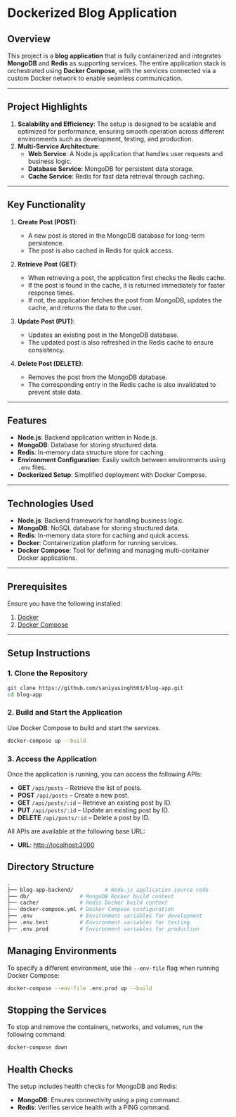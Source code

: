 # Dockerized Blog Application

## Overview
This project is a **blog application** that is fully containerized and integrates **MongoDB** and **Redis** as supporting services. The entire application stack is orchestrated using **Docker Compose**, with the services connected via a custom Docker network to enable seamless communication.

---

## Project Highlights
1. **Scalability and Efficiency**: The setup is designed to be scalable and optimized for performance, ensuring smooth operation across different environments such as development, testing, and production.
2. **Multi-Service Architecture**:
   - **Web Service**: A Node.js application that handles user requests and business logic.
   - **Database Service**: MongoDB for persistent data storage.
   - **Cache Service**: Redis for fast data retrieval through caching.

---

## Key Functionality
1. **Create Post (POST)**:
   - A new post is stored in the MongoDB database for long-term persistence.
   - The post is also cached in Redis for quick access.

2. **Retrieve Post (GET)**:
   - When retrieving a post, the application first checks the Redis cache.
   - If the post is found in the cache, it is returned immediately for faster response times.
   - If not, the application fetches the post from MongoDB, updates the cache, and returns the data to the user.

3. **Update Post (PUT)**:
   - Updates an existing post in the MongoDB database.
   - The updated post is also refreshed in the Redis cache to ensure consistency.

4. **Delete Post (DELETE)**:
   - Removes the post from the MongoDB database.
   - The corresponding entry in the Redis cache is also invalidated to prevent stale data.

---

## Features
- **Node.js**: Backend application written in Node.js.
- **MongoDB**: Database for storing structured data.
- **Redis**: In-memory data structure store for caching.
- **Environment Configuration**: Easily switch between environments using `.env` files.
- **Dockerized Setup**: Simplified deployment with Docker Compose.

---

## Technologies Used
- **Node.js**: Backend framework for handling business logic.
- **MongoDB**: NoSQL database for storing structured data.
- **Redis**: In-memory data store for caching and quick access.
- **Docker**: Containerization platform for running services.
- **Docker Compose**: Tool for defining and managing multi-container Docker applications.

---


## Prerequisites
Ensure you have the following installed:

1. [Docker](https://www.docker.com/)
2. [Docker Compose](https://docs.docker.com/compose/)

---

## Setup Instructions

### 1. Clone the Repository
```bash
git clone https://github.com/saniyasingh503/blog-app.git
cd blog-app
```

### 2. Build and Start the Application
Use Docker Compose to build and start the services.

```bash
docker-compose up --build
```

### 3. Access the Application

Once the application is running, you can access the following APIs:

- **GET** `/api/posts` – Retrieve the list of posts.
- **POST** `/api/posts` – Create a new post.
- **GET** `/api/posts/:id` – Retrieve an existing post by ID.
- **PUT** `/api/posts/:id` – Update an existing post by ID.
- **DELETE** `/api/posts/:id` – Delete a post by ID.

All APIs are available at the following base URL:

- **URL**: [http://localhost:3000](http://localhost:3000)


## Directory Structure

```bash
.
├── blog-app-backend/          # Node.js application source code
├── db/                # MongoDB Docker build context
├── cache/             # Redis Docker build context
├── docker-compose.yml # Docker Compose configuration
├── .env               # Environment variables for development
├── .env.test          # Environment variables for testing
├── .env.prod          # Environment variables for production

```

## Managing Environments
To specify a different environment, use the `--env-file` flag when running Docker Compose:

```bash
docker-compose --env-file .env.prod up --build
```

## Stopping the Services
To stop and remove the containers, networks, and volumes, run the following command:

```bash
docker-compose down
```

## Health Checks
The setup includes health checks for MongoDB and Redis:

- **MongoDB**: Ensures connectivity using a ping command.
- **Redis**: Verifies service health with a PING command.

